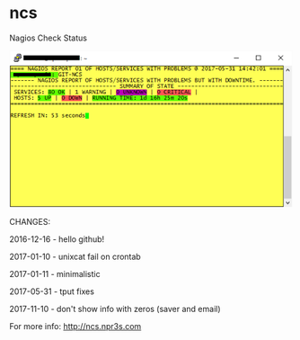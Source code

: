 # ncs
Nagios Check Status

![ncs_start](https://raw.githubusercontent.com/nelbren/ncs/master/ncs_start.png?raw=true)

CHANGES:

2016-12-16 - hello github!

2017-01-10 - unixcat fail on crontab

2017-01-11 - minimalistic

2017-05-31 - tput fixes

2017-11-10 - don't show info with zeros (saver and email)

For more info: http://ncs.npr3s.com
